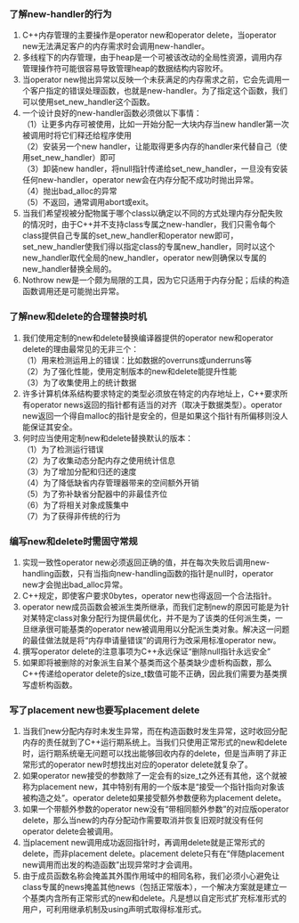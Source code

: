 ### 了解new-handler的行为
1. C++内存管理的主要操作是operator new和operator delete，当operator new无法满足客户的内存需求时会调用new-handler。
2. 多线程下的内存管理，由于heap是一个可被该改动的全局性资源，调用内存管理操作符可能很容易导致管理heap的数据结构内容败坏。
3. 当operator new抛出异常以反映一个未获满足的内存需求之前，它会先调用一个客户指定的错误处理函数，也就是new-handler。为了指定这个函数，我们可以使用set_new_handler这个函数。
4. 一个设计良好的new-handler函数必须做以下事情：  
（1）让更多内存可被使用，比如一开始分配一大块内存当new handler第一次被调用时将它们释还给程序使用  
（2）安装另一个new handler，让能取得更多内存的handler来代替自己（使用set_new_handler）即可  
（3）卸装new handler，将null指针传递给set_new_handler，一旦没有安装任何new-handler，operator new会在内存分配不成功时抛出异常。  
（4）抛出bad_alloc的异常  
（5）不返回，通常调用abort或exit。
5. 当我们希望视被分配物属于哪个class以确定以不同的方式处理内存分配失败的情况时，由于C++并不支持class专属之new-handler，我们只需令每个class提供自己专属的set_new_handler和operator new即可，set_new_handler使我们得以指定class的专属new_handler，同时以这个new_handler取代全局的new_handler，operator new则确保以专属的new_handler替换全局的。
6. Nothrow new是一个颇为局限的工具，因为它只适用于内存分配；后续的构造函数调用还是可能抛出异常。

### 了解new和delete的合理替换时机
1. 我们使用定制的new和delete替换编译器提供的operator new和operator delete的理由最常见的无非三个：  
（1）用来检测运用上的错误：比如数据的overruns或underruns等  
（2）为了强化性能，使用定制版本的new和delete能提升性能  
（3）为了收集使用上的统计数据
2. 许多计算机体系结构要求特定的类型必须放在特定的内存地址上，C++要求所有operator news返回的指针都有适当的对齐（取决于数据类型）。operator new返回一个得自malloc的指针是安全的，但是如果这个指针有所偏移则没人能保证其安全。
3. 何时应当使用定制new和delete替换默认的版本：  
（1）为了检测运行错误  
（2）为了收集动态分配内存之使用统计信息  
（3）为了增加分配和归还的速度  
（4）为了降低缺省内存管理器带来的空间额外开销  
（5）为了弥补缺省分配器中的非最佳齐位  
（6）为了将相关对象成簇集中  
（7）为了获得非传统的行为

### 编写new和delete时需固守常规
1. 实现一致性operator new必须返回正确的值，并在每次失败后调用new-handling函数，只有当指向new-handling函数的指针是null时，operator new才会抛出bad_alloc异常。
2. C++规定，即使客户要求0bytes，operator new也得返回一个合法指针。
3. operator new成员函数会被派生类所继承，而我们定制new的原因可能是为针对某特定class对象分配行为提供最优化，并不是为了该类的任何派生类，一旦继承很可能基类的operator new被调用用以分配派生类对象。解决这一问题的最佳做法就是将“内存申请量错误”的调用行为改采用标准operator new。
4. 撰写operator delete的注意事项为C++永远保证“删除null指针永远安全”
5. 如果即将被删除的对象派生自某个基类而这个基类缺少虚析构函数，那么C++传递给operator delete的size_t数值可能不正确，因此我们需要为基类撰写虚析构函数。

### 写了placement new也要写placement delete
1. 当我们new分配内存时未发生异常，而在构造函数时发生异常，这时收回分配内存的责任就到了C++运行期系统上。当我们只使用正常形式的new和delete时，运行期系统毫无问题可以找出能够回收内存的delete，但是当声明了非正常形式的operator new时想找出对应的operator delete就复杂了。
2. 如果operator new接受的参数除了一定会有的size_t之外还有其他，这个就被称为placement new，其中特别有用的一个版本是“接受一个指针指向对象该被构造之处”。operator delete如果接受额外参数便称为placement delete。
3. 如果一个带额外参数的operator new没有“带相同额外参数”的对应版operator delete，那么当new的内存分配动作需要取消并恢复旧观时就没有任何operator delete会被调用。
4. 当placement new调用成功返回指针时，再调用delete就是正常形式的delete，而非placement delete。placement delete只有在“伴随placement new调用而出发的构造函数”出现异常时才会调用。
5. 由于成员函数名称会掩盖其外围作用域中的相同名称，我们必须小心避免让class专属的news掩盖其他news（包括正常版本），一个解决方案就是建立一个基类内含所有正常形式的new和delete。凡是想以自定形式扩充标准形式的用户，可利用继承机制及using声明式取得标准形式。
